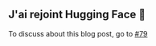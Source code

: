 ## J'ai rejoint Hugging Face 🤗

To discuss about this blog post, go to [#79](https://github.com/ngxson/blog-comments/issues/79)

<!-- {"issue":79} -->